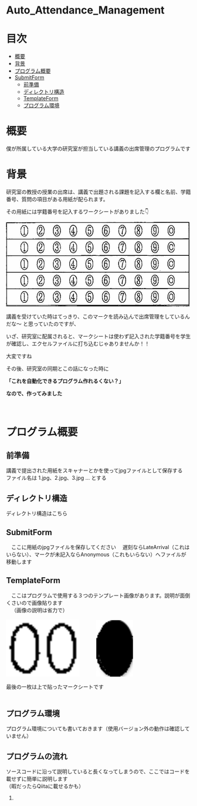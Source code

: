 # Auto_Attendance_Management
<!-- TOC -->
目次
==
- [概要](#概要)
- [背景](#背景)
- [プログラム概要](#プログラム概要)
- [SubmitForm](#submitform)
  - [前準備](#前準備)
  - [ディレクトリ構造](#ディレクトリ構造)
  - [TemplateForm](#templateform)
  - [プログラム環境](#プログラム環境)
<!-- /TOC -->

# 概要
僕が所属している大学の研究室が担当している講義の出席管理のプログラムです 

# 背景
研究室の教授の授業の出席は、講義で出題される課題を記入する欄と名前、学籍番号、質問の項目がある用紙が配られます。

その用紙には学籍番号を記入するワークシートがありました👇

<img src='./TemplateForm/student_number_form.jpg' width='500'>


講義を受けていた時はてっきり、このマークを読み込んで出席管理をしているんだな〜
と思っていたのですが、

いざ、研究室に配属されると、マークシートは使わず記入された学籍番号を学生が確認し、エクセルファイルに打ち込むじゃありませんか！！

大変ですね

その後、研究室の同期とこの話になった時に

 **「これを自動化できるプログラム作れるくない？」**

 **なので、作ってみました<br/>**
<br>
<br>

# プログラム概要
## 前準備
講義で提出された用紙をスキャナーとかを使ってjpgファイルとして保存する  
ファイル名は 1.jpg、2.jpg、3.jpg … とする  

## ディレクトリ構造
ディレクトリ構造はこちら


## SubmitForm
&emsp;ここに用紙のjpgファイルを保存してください 
&emsp;遅刻ならLateArrival（これはいらない）、マークが未記入ならAnonymous（これもいらない）へファイルが移動します

## TemplateForm
&emsp;ここはプログラムで使用する３つのテンプレート画像があります。説明が面倒くさいので画像貼ります  
&emsp;（画像の説明は省力で）
<br>
<br>
<img src='./TemplateForm/00.png' width="200px">&emsp;&emsp;&emsp;
<img src='./TemplateForm/marked_point_img.png' width='100'>

最後の一枚は上で貼ったマークシートです
<br>
<br>

## プログラム環境

プログラム環境についても書いておきます（使用バージョン外の動作は確認していません）

## プログラムの流れ
ソースコードに沿って説明していると長くなってしまうので、ここではコードを載せずに簡単に説明します  
（暇だったらQiitaに載せるかも）  

1. 